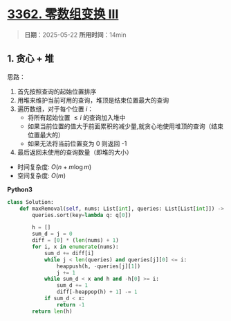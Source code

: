 # [3362. 零数组变换 III](https://leetcode.cn/problems/zero-array-transformation-iii/description/)

> **日期**：2025-05-22
> **所用时间**：14min

## 1. 贪心 + 堆

思路：
1. 首先按照查询的起始位置排序
2. 用堆来维护当前可用的查询，堆顶是结束位置最大的查询
3. 遍历数组，对于每个位置 $i$：
   - 将所有起始位置 $\leq i$ 的查询加入堆中
   - 如果当前位置的值大于前面累积的减少量,就贪心地使用堆顶的查询（结束位置最大的）
   - 如果无法将当前位置变为 0 则返回 -1
4. 最后返回未使用的查询数量（即堆的大小）

- 时间复杂度: $O(n + m\log m)$
- 空间复杂度: $O(m)$

**Python3**

```python
class Solution:
    def maxRemoval(self, nums: List[int], queries: List[List[int]]) -> int:
        queries.sort(key=lambda q: q[0])

        h = []
        sum_d = j = 0
        diff = [0] * (len(nums) + 1)
        for i, x in enumerate(nums):
            sum_d += diff[i]
            while j < len(queries) and queries[j][0] <= i:
                heappush(h, -queries[j][1])
                j += 1
            while sum_d < x and h and -h[0] >= i:
                sum_d += 1
                diff[-heappop(h) + 1] -= 1
            if sum_d < x:
                return -1
        return len(h)
```
